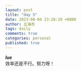 ```yaml
---
layout: post
title: "day 5"
date: 2023-08-04 23:28:19 +0800
author: 丘海东 
tags: daily
comments: true
categories: personal
published: true
---
```

***lue***  
效率还是不行。努力呀！
